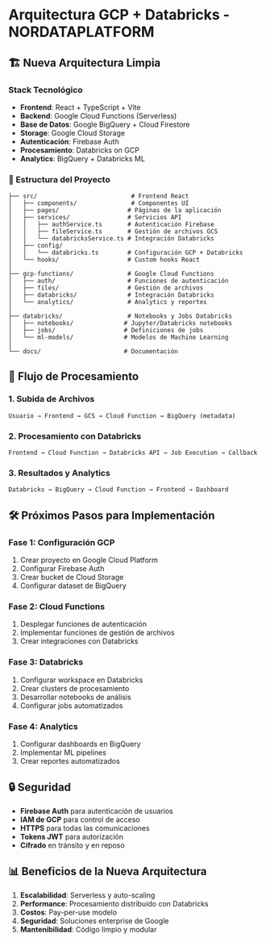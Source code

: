 
# Arquitectura GCP + Databricks - NORDATAPLATFORM

## 🏗️ Nueva Arquitectura Limpia

### Stack Tecnológico
- **Frontend**: React + TypeScript + Vite
- **Backend**: Google Cloud Functions (Serverless)
- **Base de Datos**: Google BigQuery + Cloud Firestore
- **Storage**: Google Cloud Storage
- **Autenticación**: Firebase Auth
- **Procesamiento**: Databricks on GCP
- **Analytics**: BigQuery + Databricks ML

### 📁 Estructura del Proyecto

```
├── src/                          # Frontend React
│   ├── components/               # Componentes UI
│   ├── pages/                   # Páginas de la aplicación
│   ├── services/                # Servicios API
│   │   ├── authService.ts       # Autenticación Firebase
│   │   ├── fileService.ts       # Gestión de archivos GCS
│   │   └── databricksService.ts # Integración Databricks
│   ├── config/
│   │   └── databricks.ts        # Configuración GCP + Databricks
│   └── hooks/                   # Custom hooks React
│
├── gcp-functions/               # Google Cloud Functions
│   ├── auth/                    # Funciones de autenticación
│   ├── files/                   # Gestión de archivos
│   ├── databricks/              # Integración Databricks
│   └── analytics/               # Analytics y reportes
│
├── databricks/                  # Notebooks y Jobs Databricks
│   ├── notebooks/              # Jupyter/Databricks notebooks
│   ├── jobs/                   # Definiciones de jobs
│   └── ml-models/              # Modelos de Machine Learning
│
└── docs/                       # Documentación
```

## 🔄 Flujo de Procesamiento

### 1. Subida de Archivos
```
Usuario → Frontend → GCS → Cloud Function → BigQuery (metadata)
```

### 2. Procesamiento con Databricks
```
Frontend → Cloud Function → Databricks API → Job Execution → Callback
```

### 3. Resultados y Analytics
```
Databricks → BigQuery → Cloud Function → Frontend → Dashboard
```

## 🛠️ Próximos Pasos para Implementación

### Fase 1: Configuración GCP
1. Crear proyecto en Google Cloud Platform
2. Configurar Firebase Auth
3. Crear bucket de Cloud Storage
4. Configurar dataset de BigQuery

### Fase 2: Cloud Functions
1. Desplegar funciones de autenticación
2. Implementar funciones de gestión de archivos
3. Crear integraciones con Databricks

### Fase 3: Databricks
1. Configurar workspace en Databricks
2. Crear clusters de procesamiento
3. Desarrollar notebooks de análisis
4. Configurar jobs automatizados

### Fase 4: Analytics
1. Configurar dashboards en BigQuery
2. Implementar ML pipelines
3. Crear reportes automatizados

## 🔒 Seguridad

- **Firebase Auth** para autenticación de usuarios
- **IAM de GCP** para control de acceso
- **HTTPS** para todas las comunicaciones
- **Tokens JWT** para autorización
- **Cifrado** en tránsito y en reposo

## 📊 Beneficios de la Nueva Arquitectura

1. **Escalabilidad**: Serverless y auto-scaling
2. **Performance**: Procesamiento distribuido con Databricks
3. **Costos**: Pay-per-use modelo
4. **Seguridad**: Soluciones enterprise de Google
5. **Mantenibilidad**: Código limpio y modular
